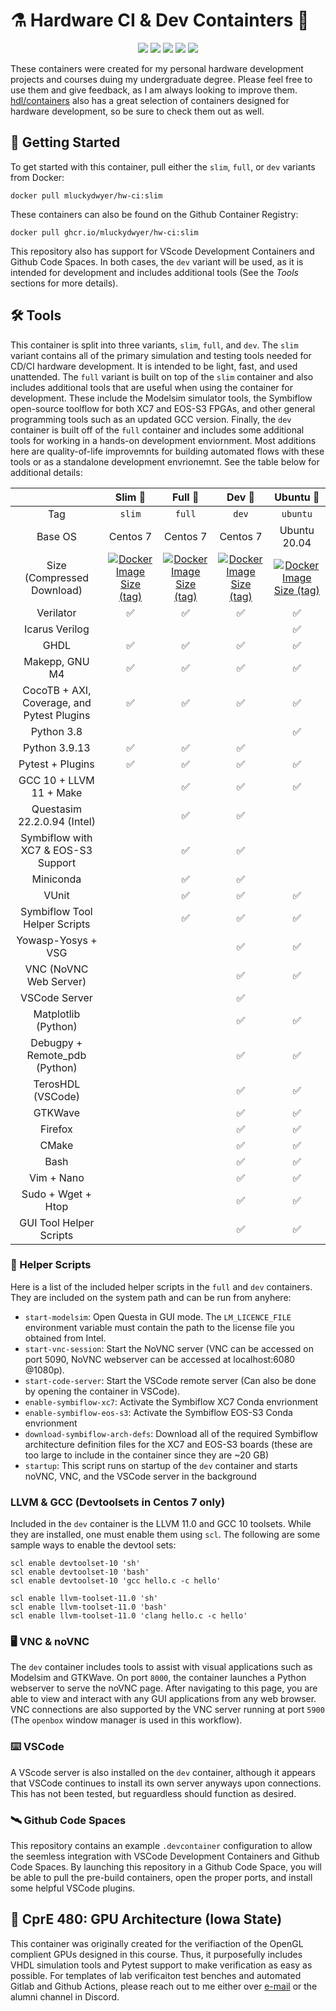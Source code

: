 # ⚗️ Hardware CI & Dev Containters 🚢

<p align="center">
  <a title="Source code on GitHub" href="https://github.com/Mluckydwyer/hw-ci"><img src="https://img.shields.io/badge/Mluckydwyer-hw–ci-blueviolet.svg?longCache=true&logo=GitHub"></a><!--
  -->
    <a title="Containers on Docker" href="https://hub.docker.com/r/mluckydwyer/hw-ci"><img src="https://img.shields.io/badge/Docker-Hub-images-blue.svg?longCache=true&logo=Docker"></a><!--
  -->
    <a title="Containers on GhCR" href="https://github.com/Mluckydwyer/hw-ci/pkgs/container/hw-ci"><img src="https://img.shields.io/badge/Github-images-blue.svg?longCache=true&logo=GitLFS"></a><!--
  -->
  <a title="Builds" href="https://github.com/Mluckydwyer/hw-ci/actions"><img src="https://github.com/Mluckydwyer/hw-ci/actions/workflows/docker-image.yml/badge.svg"></a><!--
  -->
  <a title="Open in VSCode" href="https://open.vscode.dev/Mluckydwyer/hw-ci"><img src="https://img.shields.io/static/v1?logo=visualstudiocode&label=&message=Open%20in%20Visual%20Studio%20Code&labelColor=2c2c32&color=007acc&logoColor=007acc"></a><!--
  -->
  <!-- <br>
  <a title="CentOS" href="https://www.centos.org/"><img src="https://img.shields.io/badge/cent%20os-002260?style=for-the-badge&logo=centos&logoColor=F0F0F0"></a>
  <a title="Docker" href="https://docker.com/"><img src="https://img.shields.io/badge/docker-%230db7ed.svg?style=for-the-badge&logo=docker&logoColor=white"></a>
  <a title="Visual Studio Code" href="https://code.visualstudio.com/"><img alt="Slim Container Size" src="https://img.shields.io/badge/Visual%20Studio%20Code-0078d7.svg?style=for-the-badge&logo=visual-studio-code&logoColor=white"></a><!--
  -->
</p>

These containers were created for my personal hardware development projects and courses duing my undergraduate degree. Please feel free to use them and give feedback, as I am always looking to improve them. [hdl/containers](https://github.com/hdl/containers) also has a great selection of containers designed for hardware development, so be sure to check them out as well.


## 🚀 Getting Started
To get started with this container, pull either the `slim`, `full`, or `dev` variants from Docker:
```properties
docker pull mluckydwyer/hw-ci:slim
```
These containers can also be found on the Github Container Registry:
```properties
docker pull ghcr.io/mluckydwyer/hw-ci:slim
```

This repository also has support for VScode Development Containers and Github Code Spaces. In both cases, the `dev` variant will be used, as it is intended for development and includes additional tools (See the _Tools_ sections for more details).


## 🛠️ Tools
This container is split into three variants, `slim`, `full`, and `dev`. The `slim` variant contains all of the primary simulation and testing tools needed for CD/CI hardware development. It is intended to be light, fast, and used unattended. The `full` variant is built on top of the `slim` container and also includes additional tools that are useful when using the container for development. These include the Modelsim simulator tools, the Symbiflow open-source toolflow for both XC7 and EOS-S3 FPGAs, and other general programming tools such as an updated GCC version. Finally, the `dev` container is built off of the `full` container and includes some additional tools for working in a hands-on development enviornment. Most additions here are quality-of-life improvemnts for building automated flows with these tools or as a standalone development envrionemnt. See the table below for additional details:

|                                            | Slim 🍃 | Full 🌱 |  Dev 🌳 | Ubuntu 🎋 |
|:------------------------------------------:|:--------:|:--------:|:-------:|:---------:|
|                      Tag                   |  `slim`  |  `full`  |  `dev`  | `ubuntu` |
|                   Base OS                  | Centos 7 | Centos 7 | Centos 7 | Ubuntu 20.04 |
|               Size (Compressed Download)   | <a href="https://hub.docker.com/r/mluckydwyer/hw-ci"><img alt="Docker Image Size (tag)" src="https://img.shields.io/docker/image-size/mluckydwyer/hw-ci/slim?label=Image%20Size%20%28Slim%29"></a>  |  <a href="https://hub.docker.com/r/mluckydwyer/hw-ci"><img alt="Docker Image Size (tag)" src="https://img.shields.io/docker/image-size/mluckydwyer/hw-ci/full?label=Image%20Size%20%28Full%29"></a>  | <a href="https://hub.docker.com/r/mluckydwyer/hw-ci"><img alt="Docker Image Size (tag)" src="https://img.shields.io/docker/image-size/mluckydwyer/hw-ci/dev?label=Image%20Size%20%28Dev%29"></a> | <a href="https://hub.docker.com/r/mluckydwyer/hw-ci"><img alt="Docker Image Size (tag)" src="https://img.shields.io/docker/image-size/mluckydwyer/hw-ci/ubuntu?label=Image%20Size%20%28Ubuntu%29"></a> |
|                  Verilator                 |     ✅    |     ✅    |     ✅    |     ✅    |
|                Icarus Verilog              |            |           |            |     ✅    |
|                    GHDL                    |     ✅    |     ✅    |     ✅    |     ✅    |
|               Makepp, GNU M4               |     ✅    |     ✅    |     ✅    |     ✅    |
| CocoTB + AXI, Coverage, and Pytest Plugins |     ✅    |     ✅    |     ✅    |     ✅    |
|                 Python 3.8                 |            |            |           |     ✅     |
|                Python 3.9.13               |     ✅    |     ✅    |     ✅    |            |
|              Pytest + Plugins              |     ✅    |     ✅    |     ✅    |     ✅    |
|           GCC 10 + LLVM 11 + Make          |          |     ✅    |     ✅    |     ✅    |
|         Questasim 22.2.0.94 (Intel)        |          |     ✅    |     ✅    |            |
|    Symbiflow with XC7 & EOS-S3 Support     |          |     ✅    |     ✅    |            |
|                  Miniconda                 |          |     ✅    |     ✅    |            |
|                    VUnit                   |          |     ✅    |     ✅    |     ✅    |
|         Symbiflow Tool Helper Scripts      |          |     ✅    |     ✅    |     ✅    |
|             Yowasp-Yosys + VSG             |          |          |     ✅    |     ✅    |
|           VNC (NoVNC Web Server)           |          |          |     ✅    |     ✅    |
|                VSCode Server               |          |          |     ✅    |
|             Matplotlib (Python)            |          |          |     ✅    |     ✅    |
|        Debugpy + Remote_pdb (Python)       |          |          |     ✅    |     ✅    |
|              TerosHDL (VSCode)             |          |          |     ✅    |     ✅    |
|                   GTKWave                  |          |          |     ✅    |     ✅    |
|                   Firefox                  |          |          |     ✅    |     ✅    |
|                    CMake                   |          |          |     ✅    |     ✅    |
|                    Bash                    |          |          |     ✅    |     ✅    |
|                 Vim + Nano                 |          |          |     ✅    |     ✅    |
|             Sudo + Wget + Htop             |          |          |     ✅    |     ✅    |
|           GUI Tool Helper Scripts          |          |          |     ✅    |     ✅    |


### 📜 Helper Scripts
Here is a list of the included helper scripts in the `full` and `dev` containers. They are included on the system path and can be run from anyhere:
- `start-modelsim`: Open Questa in GUI mode. The `LM_LICENCE_FILE` environment variable must contain the path to the license file you obtained from Intel.
- `start-vnc-session`: Start the NoVNC server (VNC can be accessed on port 5090, NoVNC webserver can be accessed at localhost:6080 @1080p).
- `start-code-server`: Start the VSCode remote server (Can also be done by opening the container in VSCode).
- `enable-symbiflow-xc7`: Activate the Symbiflow XC7 Conda envrionment
- `enable-symbiflow-eos-s3`: Activate the Symbiflow EOS-S3 Conda envrionment
- `download-symbiflow-arch-defs`: Download all of the required Symbiflow architecture definition files for the XC7 and EOS-S3 boards (these are too large to include in the container since they are ~20 GB)
- `startup`: This script runs on startup of the `dev` container and starts noVNC, VNC, and the VSCode server in the background


### LLVM & GCC (Devtoolsets in Centos 7 only)
Included in the `dev` container is the LLVM 11.0 and GCC 10 toolsets. While they are installed, one must enable them using `scl`. The following are some sample ways to enable the devtool sets:
```properties
scl enable devtoolset-10 'sh'
scl enable devtoolset-10 'bash'
scl enable devtoolset-10 'gcc hello.c -c hello'

scl enable llvm-toolset-11.0 'sh'
scl enable llvm-toolset-11.0 'bash'
scl enable llvm-toolset-11.0 'clang hello.c -c hello'
```

### 🖥️ VNC & noVNC
The `dev` container includes tools to assist with visual applications such as Modelsim and GTKWave. On port `8000`, the container launches a Python webserver to serve the noVNC page. After navigating to this page, you are able to view and interact with any GUI applications from any web browser. VNC connections are also supported by the VNC server running at port `5900` (The `openbox` window manager is used in this workflow).

### ⌨️ VSCode
A VScode server is also installed on the `dev` container, although it appears that VSCode continues to install its own server anyways upon connections. This has not been tested, but reguardless should function as desired.


### 🛰️ Github Code Spaces
This repository contains an example `.devcontainer` configuration to allow the seemless integration with VSCode Development Containers and Github Code Spaces. By launching this repository in a Github Code Space, you will be able to pull the pre-build containers, open the proper ports, and install some helpful VSCode plugins.

## 🧮 CprE 480: GPU Architecture (Iowa State)
This container was originally created for the verifiaction of the OpenGL complient GPUs designed in this course. Thus, it purposefully includes VHDL simulation tools and Pytest support to make verification as easy as possible. For templates of lab verificaiton test benches and automated Gitlab and Github Actions, please reach out to me either over [e-mail](mailto:dwyer@iastate.edu) or the alumni channel in Discord.
